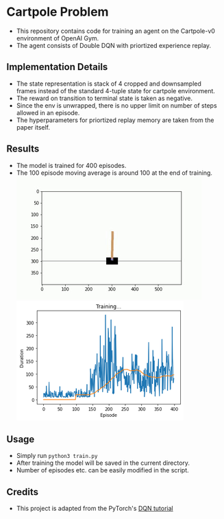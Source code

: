 # Cartpole Problem
* This repository contains code for training an agent on the Cartpole-v0 environment of OpenAI Gym.
* The agent consists of Double DQN with priortized experience replay.

## Implementation Details
* The state representation is stack of 4 cropped and downsampled frames instead of the standard 4-tuple state for cartpole environment.
* The reward on transition to terminal state is taken as negative.
* Since the env is unwrapped, there is no upper limit on number of steps allowed in an episode.
* The hyperparameters for priortized replay memory are taken from the paper itself.

## Results
* The model is trained for 400 episodes.
* The 100 episode moving average is around 100 at the end of training.
![](/images/cartpole-demo.gif) ![](/images/graph.png)

## Usage
* Simply run ```python3 train.py```
* After training the model will be saved in the current directory.
* Number of episodes etc. can be easily modified in the script.

## Credits
* This project is adapted from the PyTorch's [DQN tutorial](https://pytorch.org/tutorials/intermediate/reinforcement_q_learning.html) 
